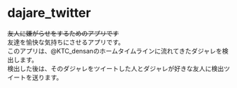 # dajare_twitter
~~友人に嫌がらせをするためのアプリです~~   
友達を愉快な気持ちにさせるアプリです。   
このアプリは、@KTC_densanのホームタイムラインに流れてきたダジャレを検出します。   
検出した後は、そのダジャレをツイートした人とダジャレが好きな友人に検出ツイートを送ります。   
